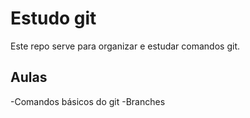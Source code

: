 # Estudo git
Este repo serve para organizar e estudar comandos git.

## Aulas
-Comandos básicos do git
-Branches

